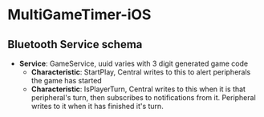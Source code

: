 # MultiGameTimer-iOS

## Bluetooth Service schema
* **Service**: GameService, uuid varies with 3 digit generated game code
    * **Characteristic**: StartPlay, Central writes to this to alert peripherals the game has started
    * **Characteristic**: IsPlayerTurn, Central writes to this when it is that peripheral's turn, then subscribes to notifications from it. Peripheral writes to it when it has finished it's turn.
    
